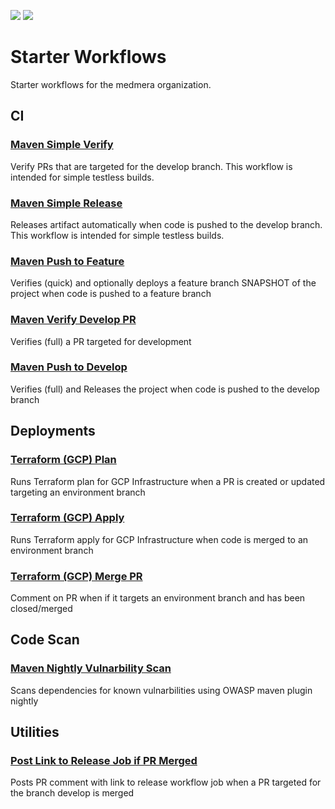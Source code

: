 ![](https://img.shields.io/badge/Repository-GitHub-5534eb)
![](https://img.shields.io/badge/Language-Yaml-1a3a99)
# Starter Workflows
Starter workflows for the medmera organization.
## CI
### [Maven Simple Verify](workflow-templates/ci/maven-simple-verify.yml)
Verify PRs that are targeted for the develop branch. This workflow is intended for simple testless builds.

### [Maven Simple Release](workflow-templates/ci/maven-simple-release.yml)
Releases artifact automatically when code is pushed to the develop branch. This workflow is intended for simple testless builds.

### [Maven Push to Feature](workflow-templates/ci/maven-push-to-feature.yml)
Verifies (quick) and optionally deploys a feature branch SNAPSHOT of the project when code is pushed to a feature branch

### [Maven Verify Develop PR](workflow-templates/ci/maven-verify-develop-pr.yml)
Verifies (full) a PR targeted for development

### [Maven Push to Develop](workflow-templates/ci/maven-push-to-develop.yml)
Verifies (full) and Releases the project when code is pushed to the develop branch

## Deployments
### [Terraform (GCP) Plan](workflow-templates/deployments/terraform-gcp-plan.yml)
Runs Terraform plan for GCP Infrastructure when a PR is created or updated targeting an environment branch

### [Terraform (GCP) Apply](workflow-templates/deployments/terraform-gcp-apply.yml)
Runs Terraform apply for GCP Infrastructure when code is merged to an environment branch

### [Terraform (GCP) Merge PR](workflow-templates/deployments/terraform-gcp-merge-pr.yml)
Comment on PR when if it targets an environment branch and has been closed/merged

## Code Scan
### [Maven Nightly Vulnarbility Scan](workflow-templates/ci/maven-owasp-nightly-vulnarbiity-scan.yml)
Scans dependencies for known vulnarbilities using OWASP maven plugin nightly

## Utilities
### [Post Link to Release Job if PR Merged](workflow-templates/post-link-to-release-job-if-pr-merged.yml)
Posts PR comment with link to release workflow job when a PR targeted for the branch develop is merged
